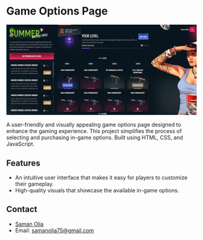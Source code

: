 # Game Options Page

![Screenshot](assets/screenshot/game-screenshot.png)

A user-friendly and visually appealing game options page designed to enhance the gaming experience. This project simplifies the process of selecting and purchasing in-game options. Built using HTML, CSS, and JavaScript.

## Features

- An intuitive user interface that makes it easy for players to customize their gameplay.
- High-quality visuals that showcase the available in-game options.


## Contact

- [Saman Olia](https://github.com/samanOlia)
- Email: samanolia75@gmail.com
